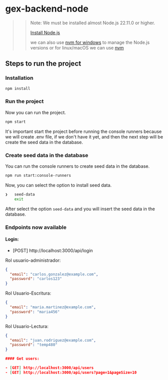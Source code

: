 # gex-backend-node

> > Note: We must be installed almost Node.js 22.11.0 or higher.
> >
> > [Install Node.js](https://nodejs.org/)
> >
> > we can also use [nvm for windows](https://github.com/coreybutler/nvm-windows/releases) to manage the Node.js versions
> > or for linux/macOS we can use [nvm](https://github.com/nvm-sh/nvm?tab=readme-ov-file#installing-and-updating)

## Steps to run the project

### Installation

```bash
npm install
```

### Run the project

Now you can run the project.

```bash
npm start
```

It's important start the project before running the console runners because we will create .env file, if we don't have it yet,
and then the next step will be create the seed data in the database.

### Create seed data in the database

You can run the console runners to create seed data in the database.

```bash
npm run start:console-runners
```

Now, you can select the option to install seed data.

```bash
❯   seed-data
    exit
```

After select the option `seed-data` and you will insert the seed data in the database.

### Endpoints now available

#### Login:

- [POST] http://localhost:3000/api/login

Rol usuario-administrador:

```json
{
  "email": "carlos.gonzalez@example.com",
  "password": "carlos123"
}
```

Rol Usuario-Escritura:

```json
{
  "email": "maria.martinez@example.com",
  "password": "maria456"
}
```

Rol Usuario-Lectura:

```json
{
  "email": "juan.rodriguez@example.com",
  "password": "temp480"
}

#### Get users:

- [GET] http://localhost:3000/api/users
- [GET] http://localhost:3000/api/users?page=1&pageSize=10

```

```

```
